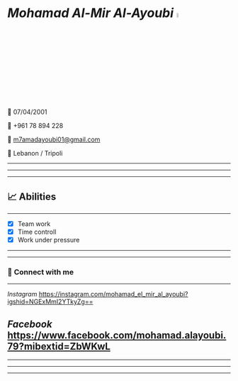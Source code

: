 # ***Mohamad Al-Mir Al-Ayoubi***  <a href="https://www.gautamkrishnar.com/"><img src="https://media.giphy.com/media/hvRJCLFzcasrR4ia7z/giphy.gif" width="5%"></a>
📅 07/04/2001

📱 +961 78 894 228

📧 m7amadayoubi01@gmail.com

🏁 Lebanon / Tripoli

---
---
---

## 📈 **Abilities**
---

- [x] Team work
- [x] Time controll
- [x] Work under pressure

---
---

### 🔗 **Connect with me**
---

*Instagram* https://instagram.com/mohamad_el_mir_al_ayoubi?igshid=NGExMmI2YTkyZg==

*Facebook* https://www.facebook.com/mohamad.alayoubi.79?mibextid=ZbWKwL
---
---
---
---